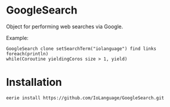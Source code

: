 # GoogleSearch 
Object for performing web searches via Google.

Example:
```Io
GoogleSearch clone setSearchTerm("iolanguage") find links foreach(println)
while(Coroutine yieldingCoros size > 1, yield)
```

# Installation
```
eerie install https://github.com/IoLanguage/GoogleSearch.git
```

